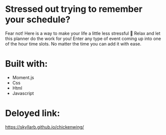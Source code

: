 # Stressed out trying to remember your schedule?
Fear not! Here is a way to make your life a little less stressful 🙂
Relax and let this planner do the work for you! Enter any type of event coming up into one of the hour time slots. No matter the time you can add it with ease. 

# Built with:
* Moment.js
* Css
* Html
* Javascript

# Deloyed link:
https://skyllarb.github.io/chickenwing/



